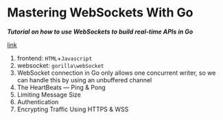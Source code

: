 # Mastering WebSockets With Go

___Tutorial on how to use WebSockets to build real-time APIs in Go___

[link](https://towardsdatascience.com/mastering-websockets-with-go-c30d0ac48081)


1. frontend: `HTML`+`Javascript`
2. websocket: `gorilla\webSocket`
3. WebSocket connection in Go only allows one concurrent writer, so we can handle this by using an unbuffered channel
4. The HeartBeats — Ping & Pong
5. Limiting Message Size
6. Authentication
7. Encrypting Traffic Using HTTPS & WSS